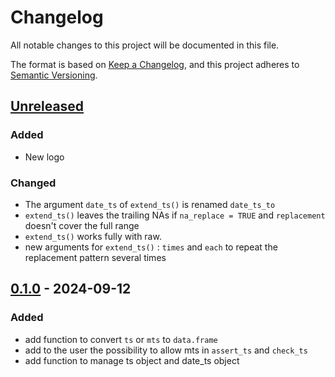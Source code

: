 # Changelog

All notable changes to this project will be documented in this file.

The format is based on [Keep a Changelog](https://keepachangelog.com/en/1.1.0/), and this project adheres
to [Semantic Versioning](https://semver.org/spec/v2.0.0.html).


## [Unreleased]

### Added

* New logo

### Changed

* The argument `date_ts` of `extend_ts()` is renamed `date_ts_to`
* `extend_ts()` leaves the trailing NAs if `na_replace = TRUE` and `replacement` doesn't cover the full range
* `extend_ts()` works fully with raw.
* new arguments for `extend_ts()` : `times` and `each` to repeat the replacement pattern several times


## [0.1.0] - 2024-09-12

### Added 

* add function to convert `ts` or `mts` to `data.frame`
* add to the user the possibility to allow mts in `assert_ts` and `check_ts`
* add function to manage ts object and date_ts object


[Unreleased]: https://github.com/TractorTom/date4ts/compare/v0.1.0...HEAD
[0.1.0]: https://github.com/TractorTom/date4ts/releases/tag/v0.1.0
